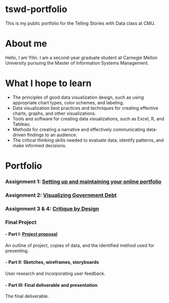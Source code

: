 # tswd-portfolio
This is my public portfolio for the Telling Stories with Data class at CMU.

# About me
Hello, I am Yilin. I am a second-year graduate student at Carnegie Mellon University pursuing the Master of Information Systems Management.

# What I hope to learn
* The principles of good data visualization design, such as using appropriate chart types, color schemes, and labeling.
* Data visualization best practices and techniques for creating effective charts, graphs, and other visualizations.
* Tools and software for creating data visualizations, such as Excel, R, and Tableau.
* Methods for creating a narrative and effectively communicating data-driven findings to an audience.
* The critical thinking skills needed to evaluate data, identify patterns, and make informed decisions.

# Portfolio
### Assignment 1: [Setting up and maintaining your online portfolio](README.md)
### Assignment 2: [Visualizing Government Debt](visualizing-government-debt.md)
### Assignment 3 & 4: [Critique by Design](critique-by-design.md)
### Final Project
#### - Part I: [Project proposal](final-project-yilincao.md)
   An outline of project, copies of data, and the identified method used for presenting.
#### - Part II: Sketches, wireframes, storyboards
   User research and incorporating user feedback.
#### - Part III: Final deliverable and presentation
   The final deliverable.
